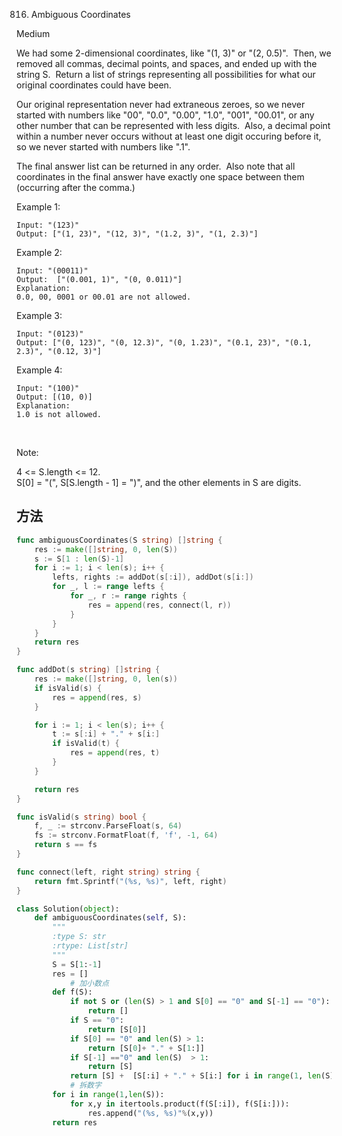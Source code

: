 816. Ambiguous Coordinates


Medium


We had some 2-dimensional coordinates, like "(1, 3)" or "(2, 0.5)".  Then, we removed all commas, decimal points, and spaces, and ended up with the string S.  Return a list of strings representing all possibilities for what our original coordinates could have been.

Our original representation never had extraneous zeroes, so we never started with numbers like "00", "0.0", "0.00", "1.0", "001", "00.01", or any other number that can be represented with less digits.  Also, a decimal point within a number never occurs without at least one digit occuring before it, so we never started with numbers like ".1".

The final answer list can be returned in any order.  Also note that all coordinates in the final answer have exactly one space between them (occurring after the comma.)

Example 1:
```
Input: "(123)"
Output: ["(1, 23)", "(12, 3)", "(1.2, 3)", "(1, 2.3)"]
```

Example 2:
```
Input: "(00011)"
Output:  ["(0.001, 1)", "(0, 0.011)"]
Explanation: 
0.0, 00, 0001 or 00.01 are not allowed.
```

Example 3:
```
Input: "(0123)"
Output: ["(0, 123)", "(0, 12.3)", "(0, 1.23)", "(0.1, 23)", "(0.1, 2.3)", "(0.12, 3)"]
```

Example 4:
```
Input: "(100)"
Output: [(10, 0)]
Explanation: 
1.0 is not allowed.
```

 

Note:

4 <= S.length <= 12.  
S[0] = "(", S[S.length - 1] = ")", and the other elements in S are digits.  

## 方法


```go
func ambiguousCoordinates(S string) []string {
	res := make([]string, 0, len(S))
	s := S[1 : len(S)-1]
	for i := 1; i < len(s); i++ {
		lefts, rights := addDot(s[:i]), addDot(s[i:])
		for _, l := range lefts {
			for _, r := range rights {
				res = append(res, connect(l, r))
			}
		}
	}
	return res
}

func addDot(s string) []string {
	res := make([]string, 0, len(s))
	if isValid(s) {
		res = append(res, s)
	}

	for i := 1; i < len(s); i++ {
		t := s[:i] + "." + s[i:]
		if isValid(t) {
			res = append(res, t)
		}
	}

	return res
}

func isValid(s string) bool {
	f, _ := strconv.ParseFloat(s, 64)
	fs := strconv.FormatFloat(f, 'f', -1, 64)
	return s == fs
}

func connect(left, right string) string {
	return fmt.Sprintf("(%s, %s)", left, right)
}
```


```python
class Solution(object):
    def ambiguousCoordinates(self, S):
        """
        :type S: str
        :rtype: List[str]
        """
        S = S[1:-1]
        res = []
            # 加小数点
        def f(S):
            if not S or (len(S) > 1 and S[0] == "0" and S[-1] == "0"):
                return []
            if S == "0":
                return [S[0]]
            if S[0] == "0" and len(S) > 1:
                return [S[0]+ "." + S[1:]]
            if S[-1] =="0" and len(S)  > 1:
                return [S]
            return [S] +  [S[:i] + "." + S[i:] for i in range(1, len(S))]
            # 拆数字
        for i in range(1,len(S)):
            for x,y in itertools.product(f(S[:i]), f(S[i:])):
                res.append("(%s, %s)"%(x,y))
        return res
```